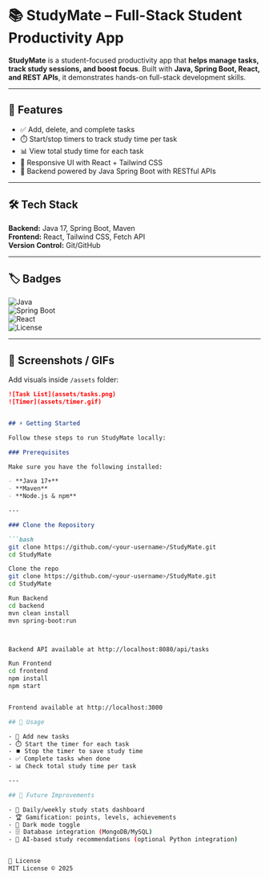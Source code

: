 # 📚 StudyMate – Full-Stack Student Productivity App

**StudyMate** is a student-focused productivity app that **helps manage tasks, track study sessions, and boost focus**. Built with **Java, Spring Boot, React, and REST APIs**, it demonstrates hands-on full-stack development skills.

---

## 🚀 Features

- ✅ Add, delete, and complete tasks  
- ⏱️ Start/stop timers to track study time per task  
- 📊 View total study time for each task  
- 🎨 Responsive UI with React + Tailwind CSS  
- 🔗 Backend powered by Java Spring Boot with RESTful APIs  

---

## 🛠️ Tech Stack

**Backend:** Java 17, Spring Boot, Maven  
**Frontend:** React, Tailwind CSS, Fetch API  
**Version Control:** Git/GitHub  

---

## 🏷️ Badges

![Java](https://img.shields.io/badge/Java-17-blue?logo=java)  
![Spring Boot](https://img.shields.io/badge/Spring%20Boot-3.5-green?logo=spring)  
![React](https://img.shields.io/badge/React-18-blue?logo=react)  
![License](https://img.shields.io/badge/License-MIT-green)  

---

## 📸 Screenshots / GIFs

Add visuals inside `/assets` folder:

```markdown
![Task List](assets/tasks.png)
![Timer](assets/timer.gif)


## ⚡ Getting Started

Follow these steps to run StudyMate locally:

### Prerequisites

Make sure you have the following installed:

- **Java 17+**  
- **Maven**  
- **Node.js & npm**  

---

### Clone the Repository

```bash
git clone https://github.com/<your-username>/StudyMate.git
cd StudyMate

Clone the repo
git clone https://github.com/<your-username>/StudyMate.git
cd StudyMate

Run Backend
cd backend
mvn clean install
mvn spring-boot:run



Backend API available at http://localhost:8080/api/tasks

Run Frontend
cd frontend
npm install
npm start


Frontend available at http://localhost:3000

## 🎯 Usage

- 📝 Add new tasks  
- ⏱️ Start the timer for each task  
- ⏹️ Stop the timer to save study time  
- ✅ Complete tasks when done  
- 📊 Check total study time per task  

---

## 🌟 Future Improvements

- 📅 Daily/weekly study stats dashboard  
- 🏆 Gamification: points, levels, achievements  
- 🌙 Dark mode toggle  
- 🗄️ Database integration (MongoDB/MySQL)  
- 🤖 AI-based study recommendations (optional Python integration)  


📄 License
MIT License © 2025
